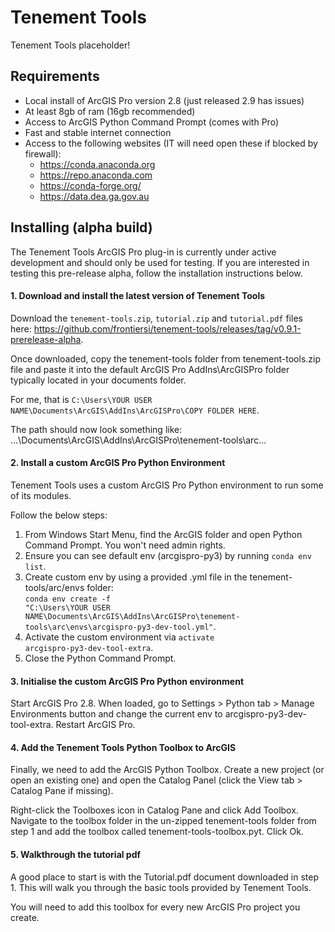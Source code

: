 # Tenement Tools
Tenement Tools placeholder!

## Requirements
* Local install of ArcGIS Pro version 2.8 (just released 2.9 has issues)
* At least 8gb of ram (16gb recommended)
* Access to ArcGIS Python Command Prompt (comes with Pro)
* Fast and stable internet connection
* Access to the following websites (IT will need open these if blocked by firewall):
  * https://conda.anaconda.org
  * https://repo.anaconda.com
  * https://conda-forge.org/
  * https://data.dea.ga.gov.au

## Installing (alpha build)
The Tenement Tools ArcGIS Pro plug-in is currently under active development and should only be used for testing. If you are interested in testing this pre-release alpha, follow the installation instructions below.

#### 1. Download and install the latest version of Tenement Tools
Download the <code>tenement-tools.zip</code>, <code>tutorial.zip</code> and <code>tutorial.pdf</code> files here: https://github.com/frontiersi/tenement-tools/releases/tag/v0.9.1-prerelease-alpha.

Once downloaded, copy the tenement-tools folder from tenement-tools.zip file and paste it into the default ArcGIS Pro AddIns\ArcGISPro folder typically located in your documents folder. 

For me, that is <code>C:\Users\YOUR USER NAME\Documents\ArcGIS\AddIns\ArcGISPro\COPY FOLDER HERE</code>.
 
The path should now look something like: ...\Documents\ArcGIS\AddIns\ArcGISPro\tenement-tools\arc...

#### 2. Install a custom ArcGIS Pro Python Environment
Tenement Tools uses a custom ArcGIS Pro Python environment to run some of its modules. 

Follow the below steps:
1. From Windows Start Menu, find the ArcGIS folder and open Python Command Prompt. You won't need admin rights.
2. Ensure you can see default env (arcgispro-py3) by running <code>conda env list</code>.
3. Create custom env by using a provided .yml file in the tenement-tools/arc/envs folder: <br/>
   <code>conda env create -f "C:\Users\YOUR USER NAME\Documents\ArcGIS\AddIns\ArcGISPro\tenement-tools\arc\envs\arcgispro-py3-dev-tool.yml"</code>. </br>
4. Activate the custom environment via <code>activate arcgispro-py3-dev-tool-extra</code>.
5. Close the Python Command Prompt.
  
#### 3. Initialise the custom ArcGIS Pro Python environment
Start ArcGIS Pro 2.8. When loaded, go to Settings > Python tab > Manage Environments button and change the current env to arcgispro-py3-dev-tool-extra. Restart ArcGIS Pro.

#### 4. Add the Tenement Tools Python Toolbox to ArcGIS
Finally, we need to add the ArcGIS Python Toolbox. Create a new project (or open an existing one) and open the Catalog Panel (click the View tab > Catalog Pane if missing).

Right-click the Toolboxes icon in Catalog Pane and click Add Toolbox. Navigate to the toolbox folder in the un-zipped tenement-tools folder from step 1 and add the toolbox called tenement-tools-toolbox.pyt. Click Ok. 

#### 5. Walkthrough the tutorial pdf
A good place to start is with the Tutorial.pdf document downloaded in step 1. This will walk you through the basic tools provided by Tenement Tools.


You will need to add this toolbox for every new ArcGIS Pro project you create.
